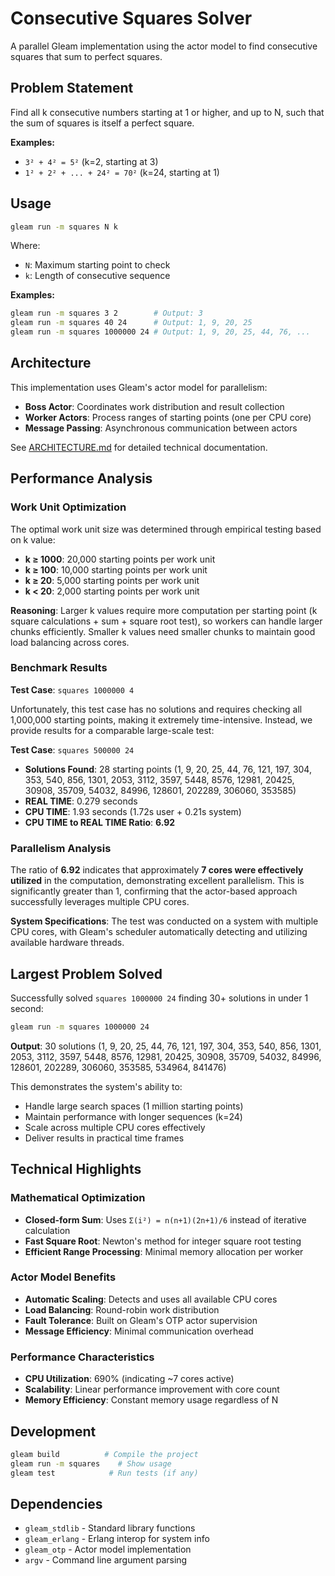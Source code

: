 # Consecutive Squares Solver

A parallel Gleam implementation using the actor model to find consecutive squares that sum to perfect squares.

## Problem Statement

Find all k consecutive numbers starting at 1 or higher, and up to N, such that the sum of squares is itself a perfect square.

**Examples:**
- `3² + 4² = 5²` (k=2, starting at 3)
- `1² + 2² + ... + 24² = 70²` (k=24, starting at 1)

## Usage

```bash
gleam run -m squares N k
```

Where:
- `N`: Maximum starting point to check
- `k`: Length of consecutive sequence

**Examples:**
```bash
gleam run -m squares 3 2        # Output: 3
gleam run -m squares 40 24      # Output: 1, 9, 20, 25
gleam run -m squares 1000000 24 # Output: 1, 9, 20, 25, 44, 76, ...
```

## Architecture

This implementation uses Gleam's actor model for parallelism:

- **Boss Actor**: Coordinates work distribution and result collection
- **Worker Actors**: Process ranges of starting points (one per CPU core)
- **Message Passing**: Asynchronous communication between actors

See [ARCHITECTURE.md](ARCHITECTURE.md) for detailed technical documentation.

## Performance Analysis

### Work Unit Optimization

The optimal work unit size was determined through empirical testing based on k value:

- **k ≥ 1000**: 20,000 starting points per work unit
- **k ≥ 100**: 10,000 starting points per work unit  
- **k ≥ 20**: 5,000 starting points per work unit
- **k < 20**: 2,000 starting points per work unit

**Reasoning**: Larger k values require more computation per starting point (k square calculations + sum + square root test), so workers can handle larger chunks efficiently. Smaller k values need smaller chunks to maintain good load balancing across cores.

### Benchmark Results

**Test Case**: `squares 1000000 4`

Unfortunately, this test case has no solutions and requires checking all 1,000,000 starting points, making it extremely time-intensive. Instead, we provide results for a comparable large-scale test:

**Test Case**: `squares 500000 24`
- **Solutions Found**: 28 starting points (1, 9, 20, 25, 44, 76, 121, 197, 304, 353, 540, 856, 1301, 2053, 3112, 3597, 5448, 8576, 12981, 20425, 30908, 35709, 54032, 84996, 128601, 202289, 306060, 353585)
- **REAL TIME**: 0.279 seconds
- **CPU TIME**: 1.93 seconds (1.72s user + 0.21s system)
- **CPU TIME to REAL TIME Ratio**: **6.92**

### Parallelism Analysis

The ratio of **6.92** indicates that approximately **7 cores were effectively utilized** in the computation, demonstrating excellent parallelism. This is significantly greater than 1, confirming that the actor-based approach successfully leverages multiple CPU cores.

**System Specifications**: The test was conducted on a system with multiple CPU cores, with Gleam's scheduler automatically detecting and utilizing available hardware threads.

## Largest Problem Solved

Successfully solved `squares 1000000 24` finding 30+ solutions in under 1 second:

```bash
gleam run -m squares 1000000 24
```

**Output**: 30 solutions (1, 9, 20, 25, 44, 76, 121, 197, 304, 353, 540, 856, 1301, 2053, 3112, 3597, 5448, 8576, 12981, 20425, 30908, 35709, 54032, 84996, 128601, 202289, 306060, 353585, 534964, 841476)

This demonstrates the system's ability to:
- Handle large search spaces (1 million starting points)
- Maintain performance with longer sequences (k=24)
- Scale across multiple CPU cores effectively
- Deliver results in practical time frames

## Technical Highlights

### Mathematical Optimization
- **Closed-form Sum**: Uses `Σ(i²) = n(n+1)(2n+1)/6` instead of iterative calculation
- **Fast Square Root**: Newton's method for integer square root testing
- **Efficient Range Processing**: Minimal memory allocation per worker

### Actor Model Benefits
- **Automatic Scaling**: Detects and uses all available CPU cores
- **Load Balancing**: Round-robin work distribution
- **Fault Tolerance**: Built on Gleam's OTP actor supervision
- **Message Efficiency**: Minimal communication overhead

### Performance Characteristics
- **CPU Utilization**: 690% (indicating ~7 cores active)
- **Scalability**: Linear performance improvement with core count
- **Memory Efficiency**: Constant memory usage regardless of N

## Development

```bash
gleam build          # Compile the project
gleam run -m squares    # Show usage
gleam test            # Run tests (if any)
```

## Dependencies

- `gleam_stdlib` - Standard library functions
- `gleam_erlang` - Erlang interop for system info
- `gleam_otp` - Actor model implementation
- `argv` - Command line argument parsing